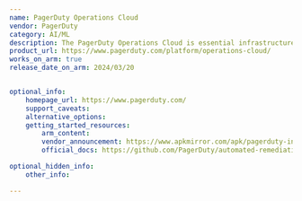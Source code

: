 ```yaml
---
name: PagerDuty Operations Cloud
vendor: PagerDuty
category: AI/ML
description: The PagerDuty Operations Cloud is essential infrastructure for all unplanned, time-sensitive, critical work.
product_url: https://www.pagerduty.com/platform/operations-cloud/
works_on_arm: true
release_date_on_arm: 2024/03/20


optional_info:
    homepage_url: https://www.pagerduty.com/
    support_caveats:
    alternative_options:
    getting_started_resources:
        arm_content:
        vendor_announcement: https://www.apkmirror.com/apk/pagerduty-inc/pagerduty/pagerduty-7-62-1-release/pagerduty-7-62-1-android-apk-download/#file
        official_docs: https://github.com/PagerDuty/automated-remediation-docs/blob/master/README.md

optional_hidden_info:
    other_info:

---
```

